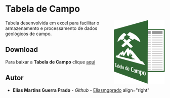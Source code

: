 <div>
<h1> 
Tabela de Campo
</h1>
<img   style="float: right;" src="logo.png" height="200" width="160">
</div>
Tabela desenvolvida em excel para facilitar o armazenamento e processamento de dados geológicos de campo.

## Download

Para baixar a **Tabela de Campo** clique [aqui](https://github.com/Eliasmgprado/Tabela_de_Campo/archive/master.zip)

## Autor

* **Elias Martins Guerra Prado** - *Github* - [Eliasmgprado](https://github.com/Eliasmgprado)
align="right"
